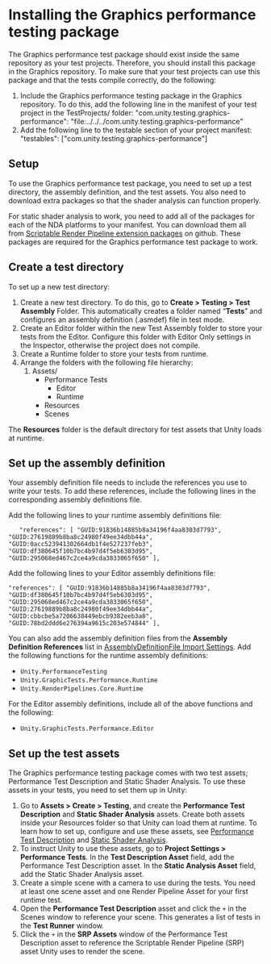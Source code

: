# Installing the Graphics performance testing package
The Graphics performance test package should exist inside the same repository as your test projects. Therefore, you should install this package in the Graphics repository. To make sure that your test projects can use this package and that the tests compile correctly, do the following:

1. Include the Graphics performance testing package in the Graphics repository. To do this, add the following line in the manifest of your test project in the TestProjects/ folder: "com.unity.testing.graphics-performance": "file:../../../com.unity.testing.graphics-performance"
2. Add the following line to the testable section of your project manifest: "testables": ["com.unity.testing.graphics-performance"]
<a name="setup"></a>
## Setup
To use the Graphics performance test package, you need to set up a test directory, the assembly definition, and the test assets. You also need to download extra packages so that the shader analysis can function properly.

For static shader analysis to work, you need to add all of the packages for each of the NDA platforms to your manifest. You can download them all from [Scriptable Render Pipeline extension packages](https://github.cds.internal.unity3d.com/unity/com.unity.render-pipelines.nda) on github. These packages are required for the Graphics performance test package to work.

<a name="create-a-test-directory"></a>
## Create a test directory
To set up a new test directory:

1. Create a new test directory. To do this, go to **Create > Testing > Test Assembly** Folder. This automatically creates a folder named “**Tests**” and configures an assembly definition (.asmdef) file in test mode. 
2. Create an Editor folder within the new Test Assembly folder to store your tests from the Editor. Configure this folder with Editor Only settings in the Inspector, otherwise the project does not compile.
3. Create a Runtime folder to store your tests from runtime. 
4. Arrange the folders with the following file hierarchy:
   1. Assets/
      - Performance Tests
        - Editor
        - Runtime
      - Resources
      - Scenes

The **Resources** folder is the default directory for test assets that Unity loads at runtime.
<a name="set-up-the-assembly-definition"></a>
## Set up the assembly definition
Your assembly definition file needs to include the references you use to write your tests. To add these references, include the following lines in the corresponding assembly definitions file.

Add the following lines to your runtime assembly definitions file: 



`   "references": [
        "GUID:91836b14885b8a34196f4aa8303d7793",
        "GUID:27619889b8ba8c24980f49ee34dbb44a",
        "GUID:0acc523941302664db1f4e527237feb3",
        "GUID:df380645f10b7bc4b97d4f5eb6303d95",
        "GUID:295068ed467c2ce4a9cda3833065f650"
    ],`



Add the following lines to your Editor assembly definitions file:

 `"references": [
        "GUID:91836b14885b8a34196f4aa8303d7793",
        "GUID:df380645f10b7bc4b97d4f5eb6303d95",
        "GUID:295068ed467c2ce4a9cda3833065f650",
        "GUID:27619889b8ba8c24980f49ee34dbb44a",
        "GUID:cbbcbe5a7206638449ebcb9382eeb3a8",
        "GUID:78bd2ddd6e276394a9615c203e574844"
    ],`

You can also add the assembly definition files from the **Assembly Definition References** list in [AssemblyDefinitionFile Import Settings](https://docs.unity3d.com/Manual/class-AssemblyDefinitionImporter.html). Add the following functions for the runtime assembly definitions:

- `Unity.PerformanceTesting`
- `Unity.GraphicTests.Performance.Runtime`
- `Unity.RenderPipelines.Core.Runtime`

For the Editor assembly definitions, include all of the above functions and the following:

- `Unity.GraphicTests.Performance.Editor`
<a name="set-up-the-test-assets"></a>
## Set up the test assets
The Graphics performance testing package comes with two test assets; Performance Test Description and Static Shader Analysis. To use these assets in your tests, you need to set them up in Unity: 

1. Go to **Assets > Create > Testing**, and create the **Performance Test Description** and **Static Shader Analysis** assets. Create both assets inside your Resources folder so that Unity can load them at runtime. To learn how to set up, configure and use these assets, see [Performance Test Description](#performance-test-description) and [Static Shader Analysis](static-shader-analysis).
2. To instruct Unity to use these assets, go to **Project Settings > Performance Tests**. In the **Test Description Asset** field, add the Performance Test Description asset. In the **Static Analysis Asset** field, add the Static Shader Analysis asset.
3. Create a simple scene with a camera to use during the tests. You need at least one scene asset and one Render Pipeline Asset for your first runtime test. 
4. Open the **Performance Test Description** asset and click the `+` in the Scenes window to reference your scene. This generates a list of tests in the **Test Runner** window.
5. Click the `+` in the **SRP Assets** window of the Performance Test Description asset to reference the Scriptable Render Pipeline (SRP) asset Unity uses to render the scene. 